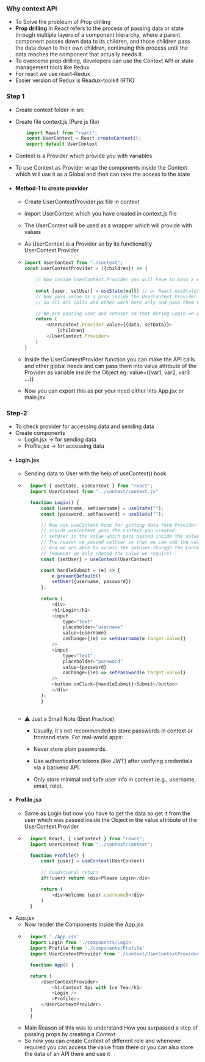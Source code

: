 ### Why context API 

- To Solve the probleum of Prop drilling
- **Prop drilling** in React refers to the process of passing data or state through multiple layers of a component hierarchy, where a parent component passes down data to its children, and those children pass the data down to their own children, continuing this process until the data reaches the component that actually needs it.
- To overcome prop drilling, developers can use the Context API or state management tools like Redux
- For react we use react-Redux
- Easier version of Redux is Readux-toolkit (RTK)

### Step 1
- Create context folder in src
- Create file context.js (Pure js file)
    ```javascript
        import React from "react";
        const UserContext = React.createContext();
        export default UserContext
    ```
- Context is a Provider which provide you with variables
- To use Context as Provider wrap the components inside the Context which will use it as a Global and then can take the access to the state

- #### Method-1 to create provider
    - Create UserContextProvider.jsx file in context 
    - import UserContext which you have created in context.js file
    - The UserContext will be used as a wrapper which will provide with values 
    - As UserContext is a Provider so by its functionality UserContext.Provider
    -   ```javascript
        import UserContext from "./context";
        const UserContextProvider = ({children}) => {

            // Now inside UserContext.Provider you will have to pass a value to which the children will have access to 
            
            const [user, setUser] = useState(null) // or React.useState(null)
            // Now pass value as a prop inside the UserContext.Provider as a Object which can contain any number of values
            // So all API calls and other work here only and pass them to the value prop in provider

            // We are passing user and setUser so that during Login we can directly access setUser to add value in state of user
            return (
                <UserContext.Provider value={{data, setData}}>
                    {children}
                </UserContext.Provider>
            )
        }
        ```
    - Inside the UserContextProvider function you can make the API calls and other global needs and can pass them into value attribute of the Provider as variable inside the Object eg: value={{var1, var2, var3 ...}}

    - Now you can export this as per your need either into App.jsx or main.jsx

### Step-2
- To check provider for accessing data and sending data
- Create components
    - Login.jsx -> for sending data
    - Profile.jsx -> for accessing data
- #### Login.jsx
    - Sending data to User with the help of useContext() hook
    - ```javascript
        import { useState, useContext } from "react";
        import UserContext from "../context/context.js"

        function Login() {
            const [username, setUsername] = useState("");
            const [password, setPassword] = useState("");

            // Now use useContext hook for getting data form Provider
            // inside useContext pass the Context you created 
            // setUser is the value which pass passed inside the value attribute of UserContext.Provider in UserContextProvider.jsx
            // The reason we passed setUser so that we can add the value in user throug Login
            // And we are able to access the setUser thorugh the Context UserContext as it has value user, setUser inside it 
            // (However we only chosed the value we require) 
            const {setUser} = useContext(UserContext)

            const handleSubmit = (e) => {
                e.preventDefault()
                setUser({username, password})
            };
            
            return (
                <div>
                <h1>Login</h1>
                <input
                    type="text"
                    placeholder="username"
                    value={username}
                    onChange={(e) => setUsername(e.target.value)}
                />
                <input 
                    type="text" 
                    placeholder="password"
                    value={password}
                    onChange={(e) => setPassword(e.target.value)}    
                />
                <button onClick={handleSubmit}>Submit</button>
                </div>
            );
            }
            
        ```
    - ⚠️ Just a Small Note (Best Practice)
        - Usually, it's not recommended to store passwords in context or frontend state. For real-world apps:

        - Never store plain passwords.

        - Use authentication tokens (like JWT) after verifying credentials via a backend API.

        - Only store minimal and safe user info in context (e.g., username, email, role).
- #### Profile.jsx
    - Same as Login but now you have to get the data so get it from the user which was passed inside the Object in the value attribute of the UserContext.Provider 
    - ```javascript
        import React, { useContext } from "react";
        import UserContext from "../context/context";

        function Profile() {
            const {user} = useContext(UserContext)
            
            // Conditional return 
            if(!user) return <div>Please Login</div>

            return (
                <div>Welcome {user.username}</div>
            )
        }
        ```
- App.jsx
    - Now render the Components inside the App.jsx
    - ```javascript
        import './App.css'
        import Login from './components/Login'
        import Profile from './components/Profile'
        import UserContextProvider from './context/UserContextProvider'

        function App() {

        return (
            <UserContextProvider>
                <h1>Context Api with Ice Tea</h1>
                <Login />
                <Profile/>
            </UserContextProvider>
        )
        }
        ```
    - Main Reason of this was to understand How you surpassed a step of passing props by creating a Context 
    - So now you can create Context of different role and whenever required you can access the value from there or you can also store the data of an API there and use it 